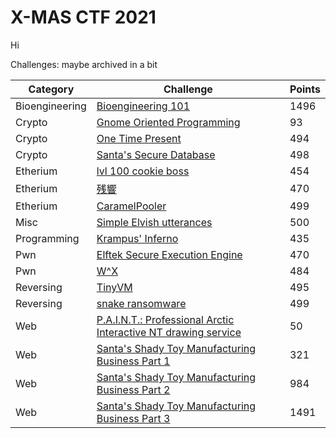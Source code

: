 # X-MAS CTF 2021
Hi

Challenges: maybe archived in a bit

| Category | Challenge | Points |
| --- | --- | --- |
| Bioengineering | [Bioengineering 101](bioengineering_101.md) | 1496 |
| Crypto | [Gnome Oriented Programming](crypto/gnome_oriented_programming.md) | 93 |
| Crypto | [One Time Present](crypto/one_time_present.py) | 494 |
| Crypto | [Santa's Secure Database](crypto/santas_secure_database.py) | 498 |
| Etherium | [lvl 100 cookie boss](eth/lv_100_cookie_boss.md) | 454 |
| Etherium | [残響](eth/残響.md) | 470 |
| Etherium | [CaramelPooler](eth/caramelpooler.md) | 499 |
| Misc | [Simple Elvish utterances](simple_elvish_utterances.md) | 500 |
| Programming | [Krampus' Inferno](krampus_inferno.md) | 435 |
| Pwn | [Elftek Secure Execution Engine](pwn/elftek.py) | 470 |
| Pwn | [W^X](pwn/wex.md) | 484 |
| Reversing | [TinyVM](rev/tinyvm.md) | 495 |
| Reversing | [snake ransomware](rev/snake_ransomware.md) | 499 |
| Web | [P.A.I.N.T.: Professional Arctic Interactive NT drawing service ](web/paint.md) | 50 |
| Web | [Santa's Shady Toy Manufacturing Business Part 1](web/santas_shady_toy_manufacturing_business_1.md) | 321 |
| Web | [Santa's Shady Toy Manufacturing Business Part 2](web/santas_shady_toy_manufacturing_business_2.md) | 984 |
| Web | [Santa's Shady Toy Manufacturing Business Part 3](web/santas_shady_toy_manufacturing_business_3.md) | 1491 |
